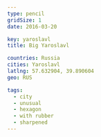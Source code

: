 ```yaml
---
type: pencil
gridSize: 1
date: 2016-03-20

key: yaroslavl
title: Big Yaroslavl

countries: Russia
cities: Yaroslavl
latlng: 57.632904, 39.890604
geo: RUS

tags:
  - city
  - unusual
  - hexagon
  - with rubber
  - sharpened
---
```


